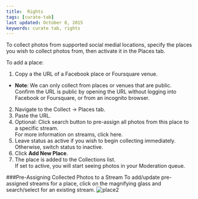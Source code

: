 ```yaml
---
title:  Rights 
tags: [curate-tab] 
last updated: October 8, 2015
keywords: curate tab, rights
---
```


To collect photos from supported social medial locations, specify the places you wish to collect photos from, then activate it in the Places tab.

To add a place:

1. Copy a the URL of a Facebook place or Foursquare venue. 
 * **Note**: We can only collect from places or venues that are public. Confirm the URL is public by opening the URL without logging into Facebook or Foursquare, or from an incognito browser.
2. Navigate to the Collect -> Places tab.
3. Paste the URL.
4. Optional: Click search button to pre-assign all photos from this place to a specific stream.   
 For more information on streams, click here.
5. Leave status as active if you wish to begin collecting immediately. Otherwise, switch status to inactive.
5. Click **Add New Place**.
6. The place is added to the Collections list.  
If set to active, you will start seeing photos in your Moderation queue.

###Pre-Assigning Collected Photos to a Stream
To add/update pre-assigned streams for a place, click on the magnifying glass and search/select for an existing stream.
![place2](https://lh6.googleusercontent.com/o2NmzFgm5-JP896O0p-0Ec4PUP6zoDHMfGo7hAnnZk6VWWj_2uMWzQn2SZPC2DmVYzmXJUaYZKVsuqt5Vdd9-1my1M6QwF6wWdw8F6cPp0O4N-p297fl3bCmqGS7QlkQ1_q6XFo)